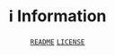 <div align="center">

# ℹ️ Information

[`README`](https://github.com/MCEngine/.github/blob/master/pass/api/README.md)
[`LICENSE`](https://github.com/MCEngine/.github/blob/master/pass/api/LICENSE)

</div>
